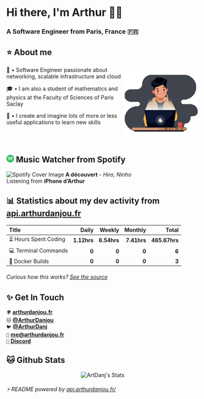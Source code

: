 # Hi there, I'm Arthur 🙋‍♂️

### A Software Engineer from Paris, France 🇫🇷

## ⭐ About me 

<img alt="DevGif" align="right" width="200em" height="200em" src="assets/developer.gif" />

👋 • Software Engineer passionate about networking, scalable infrastructure and cloud

🎓 • I am also a student of mathematics and physics at the Faculty of Sciences of Paris Saclay

🧬 • I create and imagine lots of more or less useful applications to learn new skills

<br />
<br />

## <img alt="Spotify Icon" height="20em" width="20em" src="assets/spotify.svg" /> Music Watcher from Spotify
<!-- Start Song -->
<img alt="Spotify Cover Image" width="30em" height="30em" src="https://i.scdn.co/image/ab67616d0000b2731ea04d7377428b2c84316dda" /> **A découvert** - *Hiro, Ninho*  <br/>
Listening from **iPhone d’Arthur**
<!-- End Song -->

## 📊 Statistics about my dev activity from [api.arthurdanjou.fr](https://api.arthurdanjou.fr)
<!-- Start Table -->
| Title                                       |       Daily |      Weekly |      Monthly |        Total |
| :------------------------------------------ | ----------: | ----------: | -----------: | -----------: |
| :hourglass_flowing_sand: Hours Spent Coding |  **1.12hrs**  | **6.54hrs**   | **7.41hrs**    | **465.67hrs**   |
| :computer: Terminal Commands                |  **0**  | **0**   | **0**    | **6**    |
| :hammer: Docker Builds                      |  **0**  | **0**   | **0**    | **3**    |
<!-- End Table -->

###### Curious how this works? [See the source](https://api.arthurdanjou.fr/source)

## ✨ Get In Touch 
`🌍` [**arthurdanjou.fr**](https://arthurdanjou.fr) <br />
`🐱` [**@ArthurDanjou**](https://github.com/ArthurDanjou) <br />
`🐦` [**@ArthurDanj**](https://twitter.com/ArthurDanj) <br />
`📧️` [**me@arthurdanjou.fr**](mailto:me@arthurdanjou.fr) <br />
`🤖` [**Discord**](https://go.arthurdanjou.fr/discord)

## 🐱 Github Stats 
<p align="center">
<img src="https://github-readme-stats.vercel.app/api?count_private=true&show_icons=true&theme=dracula&username=arthurdanjou" alt="ArtDanj's Stats" />
</p>

###### ⚡ README powered by [api.arthurdanjou.fr/](https://api.arthurdanjou.fr)
